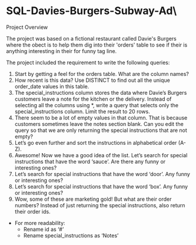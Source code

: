 # SQL-Davies-Burgers-Subway-Ad\

Project Overview

The project was based on a fictional restaurant called Davie's Burgers where the obect is to help them dig into their 'orders' table to see if their is anything interesting in their for funny tag line.

The project included the requirement to write the following queries:

1. Start by getting a feel for the orders table. What are the column names?
2. How recent is this data? Use DISTINCT to find out all the unique order_date values in this table.
3. The special_instructions column stores the data where Davie’s Burgers customers leave a note for the kitchen or the delivery. Instead of selecting all the columns using *, write a query that selects only the special_instructions column. Limit the result to 20 rows.
4. There seem to be a lot of empty values in that column. That is because customers sometimes leave the notes section blank. Can you edit the query so that we are only returning the special instructions that are not empty?
5. Let’s go even further and sort the instructions in alphabetical order (A-Z).
6. Awesome! Now we have a good idea of the list. Let’s search for special instructions that have the word ‘sauce’. Are there any funny or interesting ones?
7. Let’s search for special instructions that have the word ‘door’. Any funny or interesting ones?
8. Let’s search for special instructions that have the word ‘box’. Any funny or interesting ones?
9. Wow, some of these are marketing gold! But what are their order numbers? Instead of just returning the special instructions, also return their order ids.

- For more readability:
  - Rename id as ‘#’
  - Rename special_instructions as ‘Notes’


